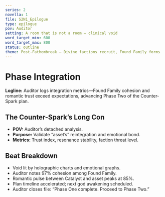 ```yaml
---
series: 2
novella: 1
file: S2N1_Epilogue
type: epilogue
pov: Auditor
setting: A room that is not a room — clinical void
word_target_min: 600
word_target_max: 800
status: outline
theme: Post-Fathombreak — Divine factions recruit, Found Family forms
---
```

# Phase Integration

**Logline:** Auditor logs integration metrics—Found Family cohesion and romantic trust exceed expectations, advancing Phase Two of the Counter-Spark plan.

## The Counter-Spark’s Long Con
- **POV:** Auditor’s detached analysis.
- **Purpose:** Validate “asset’s” reintegration and emotional bond.
- **Metrics:** Trust index, resonance stability, faction threat level.

## Beat Breakdown
- Void lit by holographic charts and emotional graphs.
- Auditor notes 97% cohesion among Found Family.
- Romantic pulse between Catalyst and asset peaks at 85%.
- Plan timeline accelerated; next god awakening scheduled.
- Auditor closes file: “Phase One complete. Proceed to Phase Two.”

